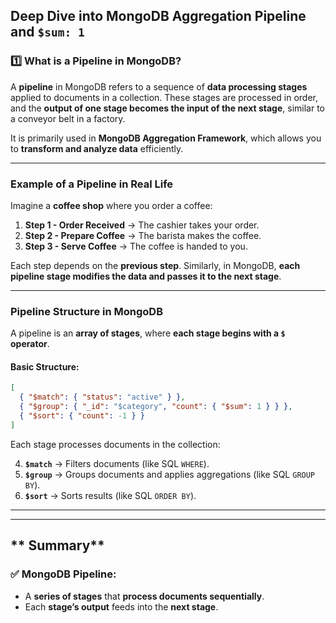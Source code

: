 ## **Deep Dive into MongoDB Aggregation Pipeline and `$sum: 1`**

### **1️⃣ What is a Pipeline in MongoDB?**

A **pipeline** in MongoDB refers to a sequence of **data processing stages** applied to documents in a collection. These stages are processed in order, and the **output of one stage becomes the input of the next stage**, similar to a conveyor belt in a factory.

It is primarily used in **MongoDB Aggregation Framework**, which allows you to **transform and analyze data** efficiently.

---

### **Example of a Pipeline in Real Life**

Imagine a **coffee shop** where you order a coffee:

1. **Step 1 - Order Received** → The cashier takes your order.
2. **Step 2 - Prepare Coffee** → The barista makes the coffee.
3. **Step 3 - Serve Coffee** → The coffee is handed to you.

Each step depends on the **previous step**. Similarly, in MongoDB, **each pipeline stage modifies the data and passes it to the next stage**.

---

### **Pipeline Structure in MongoDB**

A pipeline is an **array of stages**, where **each stage begins with a `$` operator**.

#### **Basic Structure:**

```json
[
  { "$match": { "status": "active" } },  
  { "$group": { "_id": "$category", "count": { "$sum": 1 } } },
  { "$sort": { "count": -1 } }
]
```

Each stage processes documents in the collection:

4. **`$match`** → Filters documents (like SQL `WHERE`).
5. **`$group`** → Groups documents and applies aggregations (like SQL `GROUP BY`).
6. **`$sort`** → Sorts results (like SQL `ORDER BY`).

---



---

## ** Summary**

### ✅ **MongoDB Pipeline:**

- A **series of stages** that **process documents sequentially**.
- Each **stage’s output** feeds into the **next stage**.
